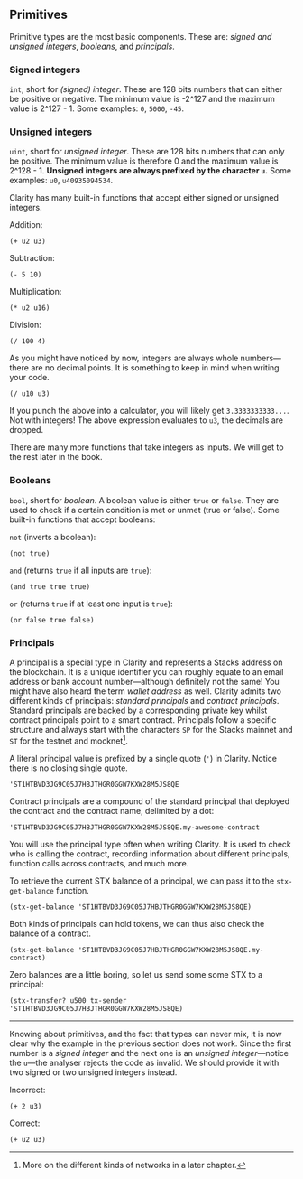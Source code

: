 ## Primitives

Primitive types are the most basic components. These are: _signed and unsigned
integers_, _booleans_, and _principals_.

### Signed integers

`int`, short for _(signed) integer_. These are 128 bits numbers that can either
be positive or negative. The minimum value is -2^127 and the maximum value is
2^127 - 1. Some examples: `0`, `5000`, `-45`.

### Unsigned integers

`uint`, short for _unsigned integer_. These are 128 bits numbers that can only
be positive. The minimum value is therefore 0 and the maximum value is
2^128 - 1. **Unsigned integers are always prefixed by the character `u`.** Some
examples: `u0`, `u40935094534`.

Clarity has many built-in functions that accept either signed or unsigned
integers.

Addition:

```Clarity
(+ u2 u3)
```

Subtraction:

```Clarity
(- 5 10)
```

Multiplication:

```Clarity
(* u2 u16)
```

Division:

```Clarity
(/ 100 4)
```

As you might have noticed by now, integers are always whole numbers—there are no
decimal points. It is something to keep in mind when writing your code.

```Clarity
(/ u10 u3)
```

If you punch the above into a calculator, you will likely get `3.3333333333...`.
Not with integers! The above expression evaluates to `u3`, the decimals are
dropped.

There are many more functions that take integers as inputs. We will get to the
rest later in the book.

### Booleans

`bool`, short for _boolean_. A boolean value is either `true` or `false`. They
are used to check if a certain condition is met or unmet (true or false). Some
built-in functions that accept booleans:

`not` (inverts a boolean):

```Clarity
(not true)
```

`and` (returns `true` if all inputs are `true`):

```Clarity
(and true true true)
```

`or` (returns `true` if at least one input is `true`):

```Clarity
(or false true false)
```

### Principals

A principal is a special type in Clarity and represents a Stacks address on
the blockchain. It is a unique identifier you can roughly equate to an email
address or bank account number—although definitely not the same! You might have
also heard the term _wallet address_ as well. Clarity admits two different kinds
of principals: _standard principals_ and _contract principals_. Standard
principals are backed by a corresponding private key whilst contract principals
point to a smart contract. Principals follow a specific structure and always
start with the characters `SP` for the Stacks mainnet and `ST` for the testnet
and mocknet[^1].

A literal principal value is prefixed by a single quote (`'`) in Clarity. Notice
there is no closing single quote.

```Clarity
'ST1HTBVD3JG9C05J7HBJTHGR0GGW7KXW28M5JS8QE
```

Contract principals are a compound of the standard principal that deployed the
contract and the contract name, delimited by a dot:

```Clarity
'ST1HTBVD3JG9C05J7HBJTHGR0GGW7KXW28M5JS8QE.my-awesome-contract
```

You will use the principal type often when writing Clarity. It is used to check
who is calling the contract, recording information about different principals,
function calls across contracts, and much more.

To retrieve the current STX balance of a principal, we can pass it to the
`stx-get-balance` function.

```Clarity
(stx-get-balance 'ST1HTBVD3JG9C05J7HBJTHGR0GGW7KXW28M5JS8QE)
```

Both kinds of principals can hold tokens, we can thus also check the balance of
a contract.

```Clarity
(stx-get-balance 'ST1HTBVD3JG9C05J7HBJTHGR0GGW7KXW28M5JS8QE.my-contract)
```

Zero balances are a little boring, so let us send some some STX to a principal:

```Clarity,{"setup":["::mint_stx ST000000000000000000002AMW42H 1000000"]}
(stx-transfer? u500 tx-sender 'ST1HTBVD3JG9C05J7HBJTHGR0GGW7KXW28M5JS8QE)
```

---

Knowing about primitives, and the fact that types can never mix, it is now clear
why the example in the previous section does not work. Since the first number is
a _signed integer_ and the next one is an _unsigned integer_—notice the `u`—the
analyser rejects the code as invalid. We should provide it with two signed or
two unsigned integers instead.

Incorrect:

```Clarity
(+ 2 u3)
```

Correct:

```Clarity
(+ u2 u3)
```

[^1]: More on the different kinds of networks in a later chapter.
